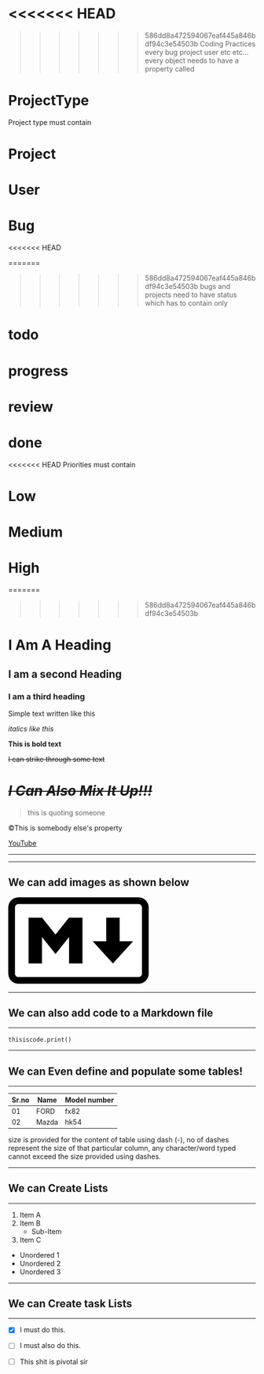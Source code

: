 <<<<<<< HEAD
=======

>>>>>>> 586dd8a472594067eaf445a846bdf94c3e54503b
Coding Practices
every bug project user etc etc... every object needs to have a property called 
# ProjectType

Project type must contain
# Project
# User
# Bug

<<<<<<< HEAD


=======
>>>>>>> 586dd8a472594067eaf445a846bdf94c3e54503b
bugs and projects need to have status which has to contain only

# todo
# progress
# review
# done

<<<<<<< HEAD
Priorities must contain 

# Low
# Medium
# High
=======


>>>>>>> 586dd8a472594067eaf445a846bdf94c3e54503b





# I Am A Heading

## I am a second Heading

### I am a third heading

Simple text written like this

_italics like this_

**This is bold text**

~~I can strike through some text~~

# ~~_I Can Also Mix It Up!!!_~~

> this is quoting someone

&copy;This is somebody else's property

[YouTube](https://www.youtube.com“Youtube”)

---

---

## We can add images as shown below

![Image](MArkdownLanguage.png)

---

## We can also add code to a Markdown file

---

`thisiscode.print()`

---

## We can Even define and populate some tables!

---

| Sr.no | Name  | Model number |
| ----- | ----- | ------------ |
| 01    | FORD  | fx82         |
| 02    | Mazda | hk54         |

size is provided for the content of table using dash (-), no of dashes represent the size of that particular column, any character/word typed cannot exceed the size provided using dashes.


---

## We can Create Lists

---

1. Item A
2. Item B
   - Sub-Item
3. Item C

- Unordered 1
- Unordered 2
- Unordered 3

---

## We can Create task Lists

---

- [x] I must do this.
- [ ] I must also do this.
- [ ] This shit is pivotal sir



